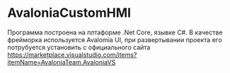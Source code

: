 # AvaloniaCustomHMI

Программа построена на плтаформе .Net Core, язывке C#. В качестве фрейморка используется Avalomia UI, при развертывании проекта его потрубуется установить с официального сайта https://marketplace.visualstudio.com/items?itemName=AvaloniaTeam.AvaloniaVS
